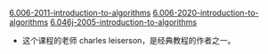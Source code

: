 [6.006-2011-introduction-to-algorithms](https://www.youtube.com/playlist?list=PLUl4u3cNGP61Oq3tWYp6V_F-5jb5L2iHb)
[6.006-2020-introduction-to-algorithms](https://www.youtube.com/playlist?list=PLUl4u3cNGP63EdVPNLG3ToM6LaEUuStEY)
[6.046j-2005-introduction-to-algorithms](https://www.youtube.com/playlist?list=PL8B24C31197EC371C)
- 这个课程的老师 charles leiserson，是经典教程的作者之一。
